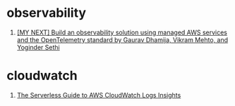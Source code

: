 <h1>observability</h1>


1. [[MY NEXT] Build an observability solution using managed AWS services and the OpenTelemetry standard by Gaurav Dhamija, Vikram Mehto, and Yoginder Sethi](https://aws.amazon.com/blogs/mt/build-an-observability-solution-using-managed-aws-services-and-the-opentelemetry-standard/)


# cloudwatch

1. [The Serverless Guide to AWS CloudWatch Logs Insights](https://baselime.io/blog/cloudwatch-insights-guide)